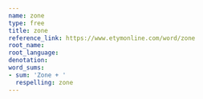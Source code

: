 ```yaml
---
name: zone
type: free
title: zone
reference_link: https://www.etymonline.com/word/zone
root_name: 
root_language: 
denotation: 
word_sums:
- sum: 'Zone + '
  respelling: zone
---
```

